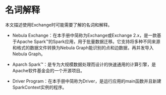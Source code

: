 # 名词解释

本文描述使用Exchange时可能需要了解的名词和解释。

- Nebula Exchange：在本手册中简称为Exchange或Exchange 2.x，是一款基于Apache Spark&trade;的Spark应用，用于批量数据迁移。它支持将多种不同来源和格式的数据文件转换为Nebula Graph能识别的点和边数据，再并发导入Nebula Graph。

- Aparch Spark&trade;：是专为大规模数据处理而设计的快速通用的计算引擎，是Apache软件基金会的一个开源项目。

- Driver Program：在本手册中简称为Driver，是运行应用的main函数并且新建SparkContext实例的程序。
